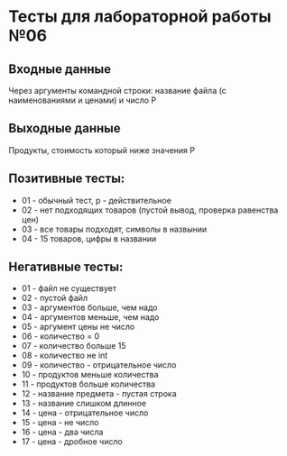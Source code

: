 # Тесты для лабораторной работы №06

## Входные данные
Через аргументы командной строки: название файла (с наименованиями и ценами) и число P

## Выходные данные
Продукты, стоимость который ниже значения P

## Позитивные тесты:
- 01 - обычный тест, p - действительное
- 02 - нет подходящих товаров (пустой вывод, проверка равенства цен)
- 03 - все товары подходят, символы в назвынии
- 04 - 15 товаров, цифры в названии

## Негативные тесты:
- 01 - файл не существует
- 02 - пустой файл
- 03 - аргументов больше, чем надо
- 04 - аргументов меньше, чем надо
- 05 - аргумент цены не число
- 06 - количество = 0
- 07 - количество больше 15
- 08 - количество не int
- 09 - количество - отрицательное число
- 10 - продуктов меньше количества
- 11 - продуктов больше количества
- 12 - название предмета - пустая строка
- 13 - название слишком длинное
- 14 - цена - отрицательное число
- 15 - цена - не число
- 16 - цена - два числа
- 17 - цена - дробное число
